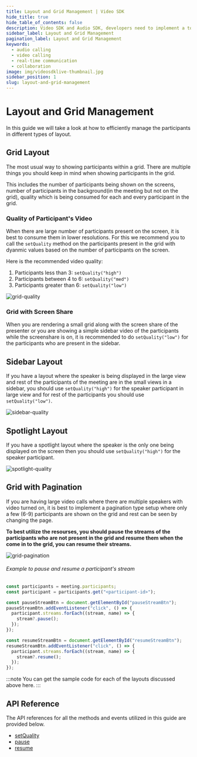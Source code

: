 ```yaml
---
title: Layout and Grid Management | Video SDK
hide_title: true
hide_table_of_contents: false
description: Video SDK and Audio SDK, developers need to implement a token server. This requires efforts on both the front-end and backend.
sidebar_label: Layout and Grid Management
pagination_label: Layout and Grid Management
keywords:
  - audio calling
  - video calling
  - real-time communication
  - collaboration
image: img/videosdklive-thumbnail.jpg
sidebar_position: 1
slug: layout-and-grid-management
---
```


# Layout and Grid Management

In this guide we will take a look at how to efficiently manage the participants in different types of layout.

## Grid Layout

The most usual way to showing participants within a grid. There are multiple things you should keep in mind when showing participants in the grid.

This includes the number of participants being shown on the screens, number of participants in the background(in the meeting but not on the grid), quality which is being consumed for each and every participant in the grid.

### Quality of Participant's Video

When there are large number of participants present on the screen, it is best to consume them in lower resolutions. For this we recommend you to call the `setQuality` method on the participants present in the grid with dyanmic values based on the number of participants on the screen.

Here is the recommended video quality:

1. Participants less than 3: `setQuality("high")`
2. Participants between 4 to 6: `setQuality("med")`
3. Participants greater than 6: `setQuality("low")`

![grid-quality](/img/grid-quality.png)

### Grid with Screen Share

When you are rendering a small grid along with the screen share of the presenter or you are showing a simple sidebar video of the participants while the screenshare is on, it is recommended to do `setQuality("low")` for the participants who are present in the sidebar.

## Sidebar Layout

If you have a layout where the speaker is being displayed in the large view and rest of the participants of the meeting are in the small views in a sidebar, you should use `setQuality("high")` for the speaker participant in large view and for rest of the participants you should use `setQuality("low")`.

![sidebar-quality](/img/sidebar-quality.png)

## Spotlight Layout

If you have a spotlight layout where the speaker is the only one being displayed on the screen then you should use `setQuality("high")` for the speaker participant.

![spotlight-quality](/img/spotlight-quality.png)

## Grid with Pagination

If you are having large video calls where there are multiple speakers with video turned on, it is best to implement a pagination type setup where only a few (6-9) participants are shown on the grid and rest can be seen by changing the page.

**To best utilize the resourses, you should pause the streams of the participants who are not present in the grid and resume them when the come in to the grid, you can resume their streams.**

![grid-pagination](/img/grid-pagination.png)

###### Example to pause and resume a participant's stream

```js
const participants = meeting.participants;
const participant = participants.get("<participant-id>");

const pauseStreamBtn = document.getElementById("pauseStreamBtn");
pauseStreamBtn.addEventListener("click", () => {
  participant.streams.forEach((stream, name) => {
    stream?.pause();
  });
});

const resumeStreamBtn = document.getElementById("resumeStreamBtn");
resumeStreamBtn.addEventListener("click", () => {
  participant.streams.forEach((stream, name) => {
    stream?.resume();
  });
});
```

:::note
You can get the sample code for each of the layouts discussed above here.
:::

## API Reference

The API references for all the methods and events utilized in this guide are provided below.

- [setQuality](/javascript/api/sdk-reference/participant-class/methods#setquality)
- [pause](/javascript/api/sdk-reference/stream-class/methods#pause)
- [resume](/javascript/api/sdk-reference/stream-class/methods#resume)
